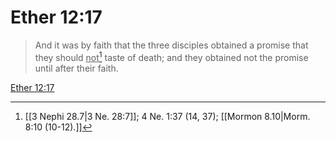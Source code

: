 # Ether 12:17

> And it was by faith that the three disciples obtained a promise that they should <u>not</u>[^a] taste of death; and they obtained not the promise until after their faith.

[Ether 12:17](https://www.churchofjesuschrist.org/study/scriptures/bofm/ether/12?lang=eng&id=p17#p17)


[^a]: [[3 Nephi 28.7|3 Ne. 28:7]]; 4 Ne. 1:37 (14, 37); [[Mormon 8.10|Morm. 8:10 (10-12).]]
